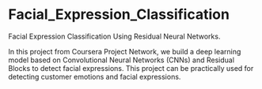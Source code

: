 # Facial_Expression_Classification
Facial Expression Classification Using Residual Neural Networks.

In this project from Coursera Project Network, we build a deep learning model based on Convolutional Neural Networks (CNNs) and Residual Blocks to detect facial expressions. This project can be practically used for detecting customer emotions and facial expressions.
